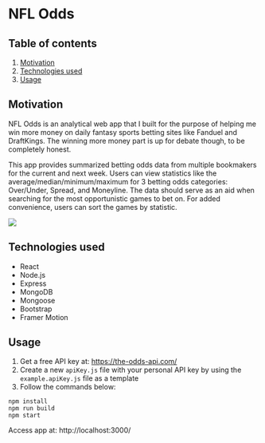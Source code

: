 # NFL Odds

## Table of contents
1. [Motivation](#motivation)
3. [Technologies used](#tech)
4. [Usage](#usage)

## Motivation <a name="motivation"/>
NFL Odds is an analytical web app that I built for the purpose of helping me win more money on daily fantasy sports betting sites like Fanduel and DraftKings. The winning more money part is up for debate though, to be completely honest.

This app provides summarized betting odds data from multiple bookmakers for the current and next week. Users can view statistics like the average/median/minimum/maximum for 3 betting odds categories: Over/Under, Spread, and Moneyline. The data should serve as an aid when searching for the most opportunistic games to bet on. For added convenience, users can sort the games by statistic.

![](demo.gif)

## Technologies used <a name="tech"/>
- React
- Node.js
- Express
- MongoDB
- Mongoose
- Bootstrap
- Framer Motion

## Usage <a name="usage"/>
1. Get a free API key at: https://the-odds-api.com/
2. Create a new `apiKey.js` file with your personal API key by using the `example.apiKey.js` file as a template
3. Follow the commands below:
```
npm install
npm run build
npm start
```
Access app at: http://localhost:3000/
